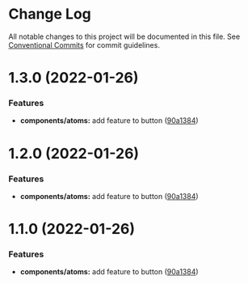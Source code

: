 # Change Log

All notable changes to this project will be documented in this file.
See [Conventional Commits](https://conventionalcommits.org) for commit guidelines.

# 1.3.0 (2022-01-26)


### Features

* **components/atoms:** add feature to button ([90a1384](https://github.com/har-sargis/lerna/commit/90a1384e04fa92286d88c3fe785e654d1ad9c714))





# 1.2.0 (2022-01-26)


### Features

* **components/atoms:** add feature to button ([90a1384](https://github.com/har-sargis/lerna/commit/90a1384e04fa92286d88c3fe785e654d1ad9c714))





# 1.1.0 (2022-01-26)


### Features

* **components/atoms:** add feature to button ([90a1384](https://github.com/har-sargis/lerna/commit/90a1384e04fa92286d88c3fe785e654d1ad9c714))
